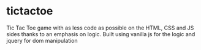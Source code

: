 # tictactoe
Tic Tac Toe game with as less code as possible on the HTML, CSS and JS sides thanks to an emphasis on logic. Built using vanilla js for the logic and jquery for dom manipulation
